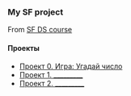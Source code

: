 ### My SF project

From [SF DS course](https://skillfactory.ru/courses/data-science)

#### Проекты

* [Проект 0. Игра: Угадай число](https://github.com/greyzy-gh/sf_2/tree/main/project_0)
* [Проект 1. _________](_____)
* [Проект 2. _________](_____)
